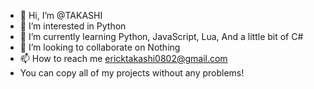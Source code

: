 - 👋 Hi, I’m @TAKASHI
- 👀 I’m interested in Python
- 🌱 I’m currently learning Python, JavaScript, Lua, And a little bit of C#
- 💞️ I’m looking to collaborate on Nothing
- 📫 How to reach me ericktakashi0802@gmail.com
- You can copy all of my projects without any problems!

